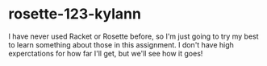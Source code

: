 # rosette-123-kylann

I have never used Racket or Rosette before, so I'm just going to try my best to
learn something about those in this assignment. I don't have high experctations
for how far I'll get, but we'll see how it goes!
